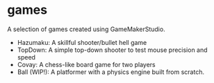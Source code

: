 # games

A selection of games created using GameMakerStudio. 
* Hazumaku: A skillful shooter/bullet hell game
* TopDown: A simple top-down shooter to test mouse precision and speed
* Covay: A chess-like board game for two players
* Ball (WIP!): A platformer with a physics engine built from scratch. 
